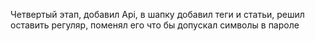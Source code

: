 Четвертый этап, добавил Api, в шапку добавил теги и статьи, решил оставить регуляр, поменял его что бы допускал символы в пароле
